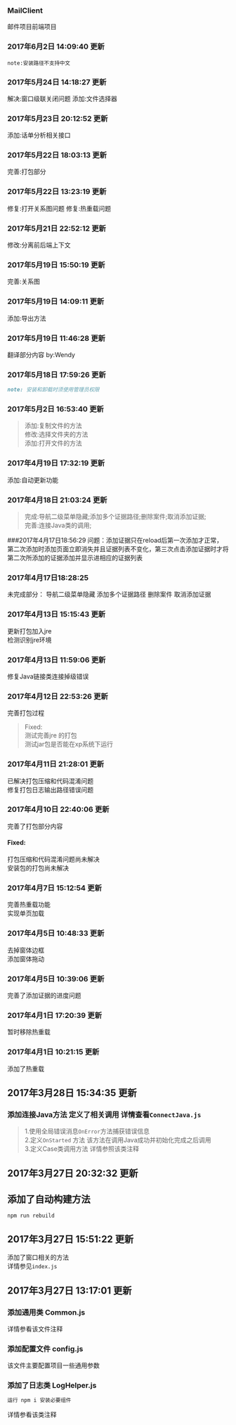 ### MailClient

邮件项目前端项目

### 2017年6月2日 14:09:40 更新
```
note:安装路径不支持中文
```

### 2017年5月24日 14:18:27 更新
解决:窗口级联关闭问题
添加:文件选择器

### 2017年5月23日 20:12:52 更新
添加:话单分析相关接口

### 2017年5月22日 18:03:13 更新
完善:打包部分

### 2017年5月22日 13:23:19 更新
修复:打开关系图问题
修复:热重载问题

### 2017年5月21日 22:52:12 更新
修改:分离前后端上下文

### 2017年5月19日 15:50:19 更新
完善:关系图

### 2017年5月19日 14:09:11 更新
添加:导出方法

### 2017年5月19日 11:46:28 更新
翻译部分内容 by:Wendy

### 2017年5月18日 17:59:26 更新
```markdown
note: 安装和卸载时须使用管理员权限
```

### 2017年5月2日 16:53:40 更新
>添加:复制文件的方法  
>修改:选择文件夹的方法  
>添加:打开文件的方法  

### 2017年4月19日 17:32:19 更新 
添加:自动更新功能

### 2017年4月18日 21:03:24 更新
>完成:导航二级菜单隐藏;添加多个证据路径;删除案件;取消添加证据;  
>完善:连接Java类的调用;

###2017年4月17日18:56:29
问题：添加证据只在reload后第一次添加才正常，第二次添加时添加页面立即消失并且证据列表不变化，第三次点击添加证据时才将第二次所添加的证据添加并显示进相应的证据列表
### 2017年4月17日18:28:25 
未完成部分：
导航二级菜单隐藏
添加多个证据路径
删除案件
取消添加证据

### 2017年4月13日 15:15:43 更新
更新打包加入jre  
检测识别jre环境

### 2017年4月13日 11:59:06 更新
修复Java链接类连接掉级错误

### 2017年4月12日 22:53:26 更新
完善打包过程  
>Fixed:  
>测试完善jre 的打包  
>测试jar包是否能在xp系统下运行

### 2017年4月11日 21:28:01 更新
已解决打包压缩和代码混淆问题  
修复打包日志输出路径错误问题

### 2017年4月10日 22:40:06 更新
完善了打包部分内容
#### Fixed:
打包压缩和代码混淆问题尚未解决  
安装包的打包尚未解决

### 2017年4月7日 15:12:54 更新
完善热重载功能  
实现单页加载

### 2017年4月5日 10:48:33 更新
去掉窗体边框  
添加窗体拖动

### 2017年4月5日 10:39:06 更新
完善了添加证据的进度问题

### 2017年4月1日 17:20:39 更新
暂时移除热重载

### 2017年4月1日 10:21:15 更新
添加了热重载

## 2017年3月28日 15:34:35 更新
### 添加连接Java方法 定义了相关调用 详情查看`ConnectJava.js`
>1.使用全局错误消息`OnError`方法捕获错误信息  
>2.定义`OnStarted` 方法 该方法在调用Java成功并初始化完成之后调用  
>3.定义Case类调用方法 详情参照该类注释

## 2017年3月27日 20:32:32 更新
## 添加了自动构建方法 
```npm
npm run rebuild
```

## 2017年3月27日 15:51:22 更新
添加了窗口相关的方法   
详情参见`index.js`

## 2017年3月27日 13:17:01 更新
### 添加通用类 Common.js
详情参看该文件注释
### 添加配置文件 config.js
该文件主要配置项目一些通用参数
### 添加了日志类 LogHelper.js
```sh
运行 npm i 安装必要组件
```
详情参看该类注释

